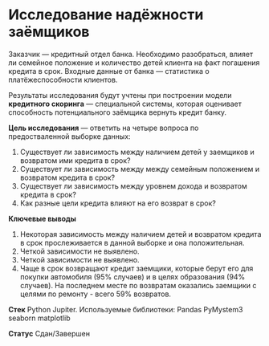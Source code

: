 # Исследование надёжности заёмщиков

Заказчик — кредитный отдел банка. Необходимо разобраться, влияет ли семейное положение и количество детей клиента на факт погашения кредита в срок. Входные данные от банка — статистика о платёжеспособности клиентов.

Результаты исследования будут учтены при построении модели **кредитного скоринга** — специальной системы, которая оценивает способность потенциального заёмщика вернуть кредит банку.

**Цель исследования** — ответить на четыре вопроса по предостваленной выборке данных:
    
1. Существует ли зависимость между наличием детей у заемщиков и возвратом ими кредита в срок?
2. Существует ли зависимость между между семейным положением и возвратом кредита в срок?
3. Существует ли зависимость между уровнем дохода и возвратом кредита в срок?
4. Как разные цели кредита влияют на его возврат в срок?  

**Ключевые выводы**
1. Некоторая зависимость между наличием детей и возвратом кредита в срок прослеживается в данной выборке и она положительная.
2. Четкой зависимости не выявлено.
3. Четкой зависимости не выявлено.
4. Чаще в срок возвращают кредит заемщики, которые берут его для покупки автомобиля (95% случаев) и в целях образования (94% случаев). На последнем месте по возвратам оказались заемщики с целями по ремонту - всего 59% возвратов.

**Стек**
Python Jupiter. 
Используемые библиотеки: Pandas PyMystem3 seaborn matplotlib
 
**Статус**
Сдан/Завершен